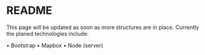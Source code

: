 # README

This page will be updated as soon as more structures are in place. Currently the planed technologies include:

• Bootstrap
• Mapbox
• Node (server)
